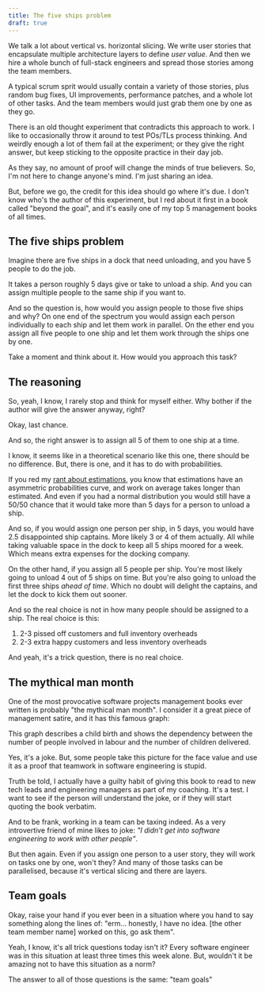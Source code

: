 ```yaml
---
title: The five ships problem
draft: true
---
```


We talk a lot about vertical vs. horizontal slicing. We write user stories that
encapsulate multiple architecture layers to define _user value_. And then we
hire a whole bunch of full-stack engineers and spread those stories among the
team members.

A typical scrum sprit would usually contain a variety of those stories, plus
random bug fixes, UI improvements, performance patches, and a whole lot of other
tasks. And the team members would just grab them one by one as they go.

There is an old thought experiment that contradicts this approach to work. I
like to occasionally throw it around to test POs/TLs process thinking. And
weirdly enough a lot of them fail at the experiment; or they give the right
answer, but keep sticking to the opposite practice in their day job.

As they say, no amount of proof will change the minds of true believers. So, I'm
not here to change anyone's mind. I'm just sharing an idea.

But, before we go, the credit for this idea should go where it's due. I don't
know who's the author of this experiment, but I red about it first in a book
called "beyond the goal", and it's easily one of my top 5 management books of
all times.

## The five ships problem

Imagine there are five ships in a dock that need unloading, and you have 5
people to do the job.

<!-- ![Initial state](./images/five-ships-empty.png) -->

It takes a person roughly 5 days give or take to unload a ship. And you can
assign multiple people to the same ship if you want to.

And so the question is, how would you assign people to those five ships and why?
On one end of the spectrum you would assign each person individually to each
ship and let them work in parallel. On the ether end you assign all five people
to one ship and let them work through the ships one by one.

<!-- ![Available options](./images/five-ships-options.png) -->

Take a moment and think about it. How would you approach this task?

## The reasoning

So, yeah, I know, I rarely stop and think for myself either. Why bother if the
author will give the answer anyway, right?

Okay, last chance.

And so, the right answer is to assign all 5 of them to one ship at a time.

I know, it seems like in a theoretical scenario like this one, there should be
no difference. But, there is one, and it has to do with probabilities.

If you red my [rant about estimations](/posts/3OvR4), you know that estimations
have an asymmetric probabilities curve, and work on average takes longer than
estimated. And even if you had a normal distribution you would still have a
50/50 chance that it would take more than 5 days for a person to unload a ship.

And so, if you would assign one person per ship, in 5 days, you would have 2.5
disappointed ship captains. More likely 3 or 4 of them actually. All while
taking valuable space in the dock to keep all 5 ships moored for a week. Which
means extra expenses for the docking company.

On the other hand, if you assign all 5 people per ship. You're most likely going
to unload 4 out of 5 ships on time. But you're also going to unload the first
three ships _ahead of time_. Which no doubt will delight the captains, and let
the dock to kick them out sooner.

And so the real choice is not in how many people should be assigned to a ship.
The real choice is this:

1. 2-3 pissed off customers and full inventory overheads
2. 2-3 extra happy customers and less inventory overheads

And yeah, it's a trick question, there is no real choice.

## The mythical man month

One of the most provocative software projects management books ever written is
probably "the mythical man month". I consider it a great piece of management
satire, and it has this famous graph:

<!-- ![Mythical man month](./images/people-vs-children.png) -->

This graph describes a child birth and shows the dependency between the number
of people involved in labour and the number of children delivered.

Yes, it's a joke. But, some people take this picture for the face value and use
it as a proof that teamwork in software engineering is stupid.

Truth be told, I actually have a guilty habit of giving this book to read to new
tech leads and engineering managers as part of my coaching. It's a test. I want
to see if the person will understand the joke, or if they will start quoting the
book verbatim.

And to be frank, working in a team can be taxing indeed. As a very introvertive
friend of mine likes to joke: _"I didn't get into software engineering to work
with other people"_.

But then again. Even if you assign one person to a user story, they will work on
tasks one by one, won't they? And many of those tasks can be parallelised,
because it's vertical slicing and there are layers.

## Team goals

Okay, raise your hand if you ever been in a situation where you hand to say
something along the lines of: "erm... honestly, I have no idea. [the other team
member name] worked on this, go ask them".

Yeah, I know, it's all trick questions today isn't it? Every software engineer
was in this situation at least three times this week alone. But, wouldn't it be
amazing not to have this situation as a norm?

The answer to all of those questions is the same: "team goals"

